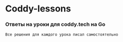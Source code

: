 # Coddy-lessons

### Ответы на уроки для coddy.tech на Go
```go
Все решения для каждого урока писал самостоятельно
```